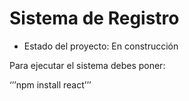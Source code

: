 <h1>Sistema de Registro</h1>

- Estado del proyecto: En construcción

Para ejecutar el sistema debes poner:

‘’’npm install react’’’
